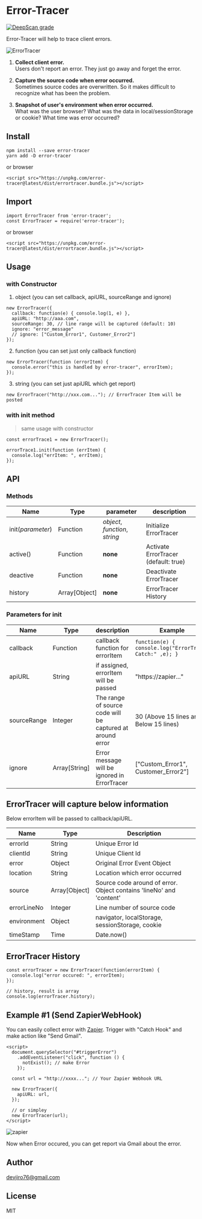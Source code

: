 # Error-Tracer
[![DeepScan grade](https://deepscan.io/api/projects/2684/branches/18686/badge/grade.svg)](https://deepscan.io/dashboard#view=project&pid=2684&bid=18686)

Error-Tracer will help to trace client errors.

![ErrorTracer](https://user-images.githubusercontent.com/25057349/41692482-88432d6c-753b-11e8-9493-07a22aa3c6d6.png)

1. **Collect client error.**  
Users don't report an error. They just go away and forget the error.

2. **Capture the source code when error occurred.**  
Sometimes source codes are overwritten. So it makes difficult to recognize what has been the problem.

3. **Snapshot of user's environment when error occurred.**  
What was the user browser?
What was the data in local/sessionStorage or cookie?
What time was error occurred?


## Install
```
npm install --save error-tracer
yarn add -D error-tracer
```
or browser
```
<script src="https://unpkg.com/error-tracer@latest/dist/errortracer.bundle.js"></script>
```


## Import
```
import ErrorTracer from 'error-tracer';
const ErrorTracer = require('error-tracer');
```
or browser
```
<script src="https://unpkg.com/error-tracer@latest/dist/errortracer.bundle.js"></script>
```

## Usage
### with Constructor
1. object (you can set callback, apiURL, sourceRange and ignore)
```
new ErrorTracer({
  callback: function(e) { console.log(1, e) },
  apiURL: "http://aaa.com",
  sourceRange: 30, // line range will be captured (default: 10)
  ignore: "error_message"
  // ignore: ["Custom_Error1", Customer_Error2"]
});
```
2. function (you can set just only callback function)
```
new ErrorTracer(function (errorItem) {
  console.error("this is handled by error-tracer", errorItem);
});
```
3. string (you can set just apiURL which get report)
```
new ErrorTracer("http://xxx.com..."); // ErrorTracer Item will be posted
```

### with init method
> same usage with constructor
```
const errorTrace1 = new ErrorTracer();

errorTrace1.init(function (errItem) {
  console.log("errItem: ", errItem);
});
```

## API
### Methods
| Name              | Type     | parameter                            | description                          |
|-------------------|----------|--------------------------------------|--------------------------------------|
| init(_parameter_) | Function | _object_, _function_, _string_ | Initialize ErrorTracer               |
| active()          | Function | __none__                             | Activate ErrorTracer (default: true) |
| deactive          | Function | __none__                             | Deactivate ErrorTracer               |
| history           | Array[Object]    | __none__                             | ErrorTracer History                  |

### Parameters for init
| Name        | Type          | description                                                | Example                                                   |
|-------------|---------------|------------------------------------------------------------|-----------------------------------------------------------|
| callback    | Function      | callback function for errorItem                            | `function(e) { console.log("ErrorTracer Catch:" ,e); }` |
| apiURL      | String        | if assigned, errorItem will be passed                      | "https://zapier..."                                       |
| sourceRange | Integer       | The range of source code will be captured at around error  | 30 (Above 15 lines and Below 15 lines)                    |
| ignore      | Array[String] | Error message will be ignored in ErrorTracer               | ["Custom_Error1", Customer_Error2"]  


## ErrorTracer will capture below information
Below errorItem will be passed to callback/apiURL.

| Name        | Type          | Description                                                         |
|-------------|---------------|---------------------------------------------------------------------|
| errorId     | String        | Unique Error Id                                                     |
| clientId    | String        | Unique Client Id                                                    |
| error       | Object        | Original Error Event Object                                         |
| location    | String        | Location which error occurred                                       |
| source      | Array[Object] | Source code around of error. Object contains 'lineNo' and 'content' |
| errorLineNo | Integer       | Line number of source code                                          |
| environment | Object        | navigator, localStorage, sessionStorage, cookie                     |
| timeStamp   | Time          | Date.now()                                                          |

## ErrorTracer History
```
const errorTracer = new ErrorTracer(function(errorItem) {
  console.log("error occured: ", errorItem);
});

// history, result is array
console.log(errorTracer.history);
```

## Example #1 (Send ZapierWebHook)
You can easily collect error with [Zapier](https://zapier.com).
Trigger with "Catch Hook" and make action like "Send Gmail".
```
<script>
  document.querySelector("#triggerError")
    .addEventListener("click", function () {
      notExist(); // make Error
    });

  const url = "http://xxxx..."; // Your Zapier Webhook URL

  new ErrorTracer({
    apiURL: url,
  });

  // or simpley
  new ErrorTracer(url);
</script>
```
![zapier](https://user-images.githubusercontent.com/25057349/41698810-5814cc52-755b-11e8-8226-b1787d7b9f69.png)

Now when Error occured, you can get report via Gmail about the error.



## Author
devjiro76@gmail.com



## License
MIT
